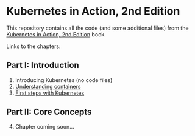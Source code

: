 # Kubernetes in Action, 2nd Edition

This repository contains all the code (and some additional files) from the [Kubernetes in Action, 2nd Edition](http://kubernetes-in-action.com/second-edition) book.

Links to the chapters:

## Part I: Introduction
1. Introducing Kubernetes (no code files)
2. [Understanding containers](Chapter02/)
3. [First steps with Kubernetes](Chapter03/)

## Part II: Core Concepts
4. Chapter coming soon...



